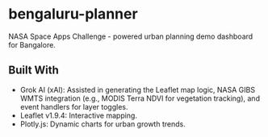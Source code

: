 # bengaluru-planner
NASA Space Apps Challenge - powered urban planning demo dashboard for Bangalore.
## Built With
- Grok AI (xAI): Assisted in generating the Leaflet map logic, NASA GIBS WMTS integration (e.g., MODIS Terra NDVI for vegetation tracking), and event handlers for layer toggles.
- Leaflet v1.9.4: Interactive mapping.
- Plotly.js: Dynamic charts for urban growth trends.
